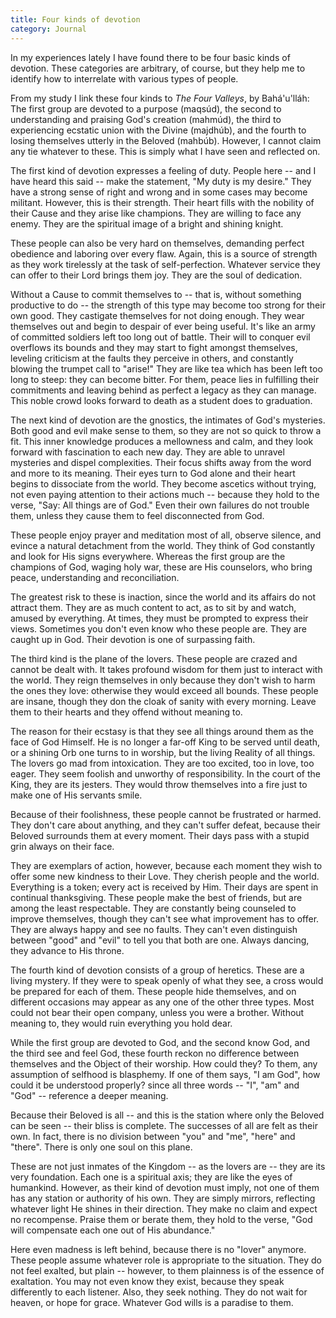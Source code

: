 ```yaml
---
title: Four kinds of devotion
category: Journal
---
```


In my experiences lately I have found there to be four basic kinds of
devotion.  These categories are arbitrary, of course, but they help me
to identify how to interrelate with various types of people.

From my study I link these four kinds to *The Four Valleys*, by
Bahá'u'lláh: The first group are devoted to a purpose (maqsúd), the
second to understanding and praising God's creation (mahmúd), the third
to experiencing ecstatic union with the Divine (majdhúb), and the fourth
to losing themselves utterly in the Beloved (mahbúb).  However, I cannot
claim any tie whatever to these.  This is simply what I have seen and
reflected on.

The first kind of devotion expresses a feeling of duty.  People here --
and I have heard this said -- make the statement, "My duty is my
desire."  They have a strong sense of right and wrong and in some cases
may become militant.  However, this is their strength.  Their heart
fills with the nobility of their Cause and they arise like champions.
They are willing to face any enemy.  They are the spiritual image of a
bright and shining knight.

These people can also be very hard on themselves, demanding perfect
obedience and laboring over every flaw.  Again, this is a source of
strength as they work tirelessly at the task of self-perfection.
Whatever service they can offer to their Lord brings them joy.  They are
the soul of dedication.

Without a Cause to commit themselves to -- that is, without something
productive to do -- the strength of this type may become too strong for
their own good.  They castigate themselves for not doing enough.  They
wear themselves out and begin to despair of ever being useful.  It's
like an army of committed soldiers left too long out of battle.  Their
will to conquer evil overflows its bounds and they may start to fight
amongst themselves, leveling criticism at the faults they perceive in
others, and constantly blowing the trumpet call to "arise!"  They are
like tea which has been left too long to steep: they can become bitter.
For them, peace lies in fulfilling their commitments and leaving behind
as perfect a legacy as they can manage.  This noble crowd looks forward
to death as a student does to graduation.

The next kind of devotion are the gnostics, the intimates of God's
mysteries.  Both good and evil make sense to them, so they are not so
quick to throw a fit.  This inner knowledge produces a mellowness and
calm, and they look forward with fascination to each new day.  They are
able to unravel mysteries and dispel complexities.  Their focus shifts
away from the word and more to its meaning.  Their eyes turn to God
alone and their heart begins to dissociate from the world.  They become
ascetics without trying, not even paying attention to their actions much
-- because they hold to the verse, "Say: All things are of God."  Even
their own failures do not trouble them, unless they cause them to feel
disconnected from God.

These people enjoy prayer and meditation most of all, observe silence,
and evince a natural detachment from the world.  They think of God
constantly and look for His signs everywhere.  Whereas the first group
are the champions of God, waging holy war, these are His counselors, who
bring peace, understanding and reconciliation.

The greatest risk to these is inaction, since the world and its affairs
do not attract them.  They are as much content to act, as to sit by and
watch, amused by everything.  At times, they must be prompted to express
their views.  Sometimes you don't even know who these people are.  They
are caught up in God.  Their devotion is one of surpassing faith.

The third kind is the plane of the lovers.  These people are crazed and
cannot be dealt with.  It takes profound wisdom for them just to
interact with the world.  They reign themselves in only because they
don't wish to harm the ones they love: otherwise they would exceed all
bounds.  These people are insane, though they don the cloak of sanity
with every morning.  Leave them to their hearts and they offend without
meaning to.

The reason for their ecstasy is that they see all things around them as
the face of God Himself.  He is no longer a far-off King to be served
until death, or a shining Orb one turns to in worship, but the living
Reality of all things.  The lovers go mad from intoxication.  They are
too excited, too in love, too eager.  They seem foolish and unworthy of
responsibility.  In the court of the King, they are its jesters.  They
would throw themselves into a fire just to make one of His servants
smile.

Because of their foolishness, these people cannot be frustrated or
harmed.  They don't care about anything, and they can't suffer defeat,
because their Beloved surrounds them at every moment.  Their days pass
with a stupid grin always on their face.

They are exemplars of action, however, because each moment they wish to
offer some new kindness to their Love.  They cherish people and the
world.  Everything is a token; every act is received by Him.  Their days
are spent in continual thanksgiving.  These people make the best of
friends, but are among the least respectable.  They are constantly being
counseled to improve themselves, though they can't see what improvement
has to offer.  They are always happy and see no faults.  They can't even
distinguish between "good" and "evil" to tell you that both are one.
Always dancing, they advance to His throne.

The fourth kind of devotion consists of a group of heretics.  These are
a living mystery.  If they were to speak openly of what they see, a
cross would be prepared for each of them.  These people hide themselves,
and on different occasions may appear as any one of the other three
types.  Most could not bear their open company, unless you were a
brother.  Without meaning to, they would ruin everything you hold dear.

While the first group are devoted to God, and the second know God, and
the third see and feel God, these fourth reckon no difference between
themselves and the Object of their worship.  How could they?  To them,
any assumption of selfhood is blasphemy.  If one of them says, "I am
God", how could it be understood properly? since all three words -- "I",
"am" and "God" -- reference a deeper meaning.

Because their Beloved is all -- and this is the station where only the
Beloved can be seen -- their bliss is complete.  The successes of all
are felt as their own.  In fact, there is no division between "you" and
"me", "here" and "there".  There is only one soul on this plane.

These are not just inmates of the Kingdom -- as the lovers are -- they
are its very foundation.  Each one is a spiritual axis; they are like
the eyes of humankind.  However, as their kind of devotion must imply,
not one of them has any station or authority of his own.  They are
simply mirrors, reflecting whatever light He shines in their direction.
They make no claim and expect no recompense.  Praise them or berate
them, they hold to the verse, "God will compensate each one out of His
abundance."

Here even madness is left behind, because there is no "lover" anymore.
These people assume whatever role is appropriate to the situation.  They
do not feel exalted, but plain -- however, to them plainness is of the
essence of exaltation.  You may not even know they exist, because they
speak differently to each listener.  Also, they seek nothing.  They do
not wait for heaven, or hope for grace.  Whatever God wills is a
paradise to them.


